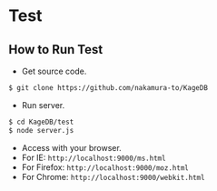 Test
====

## How to Run Test

- Get source code.
```sh
$ git clone https://github.com/nakamura-to/KageDB
```

- Run server.
```sh
$ cd KageDB/test
$ node server.js
```

- Access with your browser.
 - For IE: `http://localhost:9000/ms.html`
 - For Firefox: `http://localhost:9000/moz.html`
 - For Chrome: `http://localhost:9000/webkit.html`